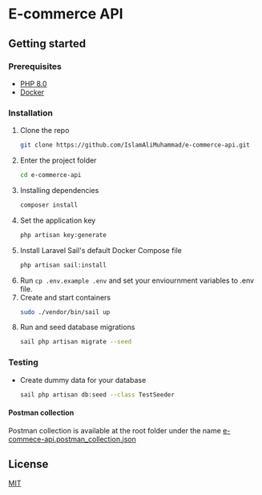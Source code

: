 # E-commerce API 

## Getting started

### Prerequisites

* [PHP 8.0](https://www.php.net/releases/8.0/en.php)
* [Docker](https://www.docker.com/products/docker-desktop)

### Installation

1. Clone the repo
    ```sh
    git clone https://github.com/IslamAliMuhammad/e-commerce-api.git
    ```
2. Enter the project folder
    ```sh
    cd e-commerce-api
    ```  
3. Installing dependencies
    ```sh
    composer install
    ```
4. Set the application key
    ```sh
    php artisan key:generate
    ```
5. Install Laravel Sail's default Docker Compose file
    ```sh
    php artisan sail:install
    ```
5. Run `cp .env.example .env` and set your enviournment variables to .env file.
6. Create and start containers 
    ```sh
    sudo ./vendor/bin/sail up
    ``` 
7. Run and seed database migrations 
    ```sh
    sail php artisan migrate --seed
    ```

### Testing

* Create dummy data for your database 

    ```sh
    sail php artisan db:seed --class TestSeeder
    ```

#### Postman collection
Postman collection is available at the root folder under the name [e-commece-api.postman_collection.json](e-commerce.postman_collection.json)

## License
[MIT](https://choosealicense.com/licenses/mit/)
